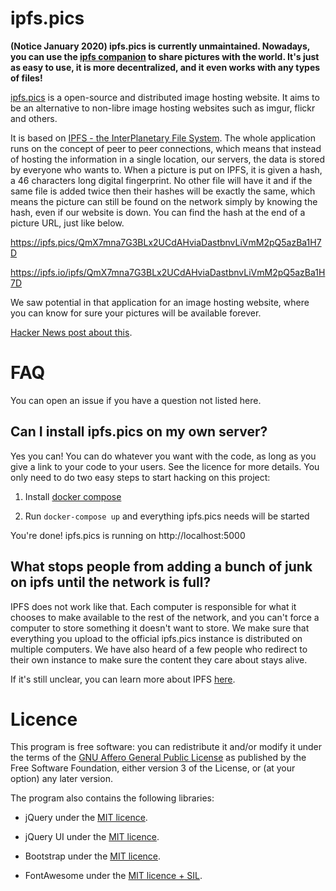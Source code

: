 # ipfs.pics

**(Notice January 2020) ipfs.pics is currently unmaintained. Nowadays, you can use the [ipfs companion](https://github.com/ipfs-shipyard/ipfs-companion) to share pictures with the world. It's just as easy to use, it is more decentralized, and it even works with any types of files!**

[ipfs.pics](https://ipfs.pics/) is a open-source and distributed image hosting website.
It aims to be an alternative to non-libre image hosting websites such as imgur, flickr and others.

It is based on [IPFS - the InterPlanetary File System](https://github.com/ipfs/ipfs). 
The whole application runs on the concept of peer to peer connections, which means that instead of 
hosting the information in a single location, our servers, the data is stored by everyone who wants to. 
When a picture is put on IPFS, it is given a hash, a 46 characters long digital fingerprint. 
No other file will have it and if the same file is added twice then their hashes will be exactly the same, 
which means the picture can still be found on the network simply by knowing the hash, even if our website is down. 
You can find the hash at the end of a picture URL, just like below. 

https://ipfs.pics/QmX7mna7G3BLx2UCdAHviaDastbnvLiVmM2pQ5azBa1H7D

https://ipfs.io/ipfs/QmX7mna7G3BLx2UCdAHviaDastbnvLiVmM2pQ5azBa1H7D

We saw potential in that application for an image hosting website, where you can know for sure your pictures 
will be available forever.

[Hacker News post about this](https://news.ycombinator.com/item?id=10436792). 

# FAQ

You can open an issue if you have a question not listed here.

## Can I install ipfs.pics on my own server?

Yes you can! You can do whatever you want with the code, as long as you give a link to your code to your users. See the licence for more details. You only need to do two easy steps to start hacking on this project:

1. Install [docker compose](https://docs.docker.com/compose/install/)

2. Run `docker-compose up` and everything ipfs.pics needs will be started

You're done! ipfs.pics is running on http://localhost:5000

## What stops people from adding a bunch of junk on ipfs until the network is full?

IPFS does not work like that. Each computer is responsible for what it chooses to make available to the rest of the network, and you can't force a computer to store something it doesn't want to store. We make sure that everything you upload to the official ipfs.pics instance is distributed on multiple computers. We have also heard of a few people who redirect to their own instance to make sure the content they care about stays alive. 

If it's still unclear, you can learn more about IPFS [here](https://github.com/ipfs/ipfs). 

# Licence

This program is free software: you can redistribute it and/or modify
    it under the terms of the [GNU Affero General Public License](https://www.gnu.org/licenses/agpl-3.0.html) as
    published by the Free Software Foundation, either version 3 of the
    License, or (at your option) any later version.

The program also contains the following libraries:

* jQuery under the [MIT licence](https://github.com/jquery/jquery/blob/master/LICENSE.txt).

* jQuery UI under the [MIT licence](https://github.com/jquery/jquery-ui/blob/master/LICENSE.txt).

* Bootstrap under the [MIT licence](https://github.com/twbs/bootstrap/blob/master/LICENSE).

* FontAwesome under the [MIT licence + SIL](https://fortawesome.github.io/Font-Awesome/license/).
